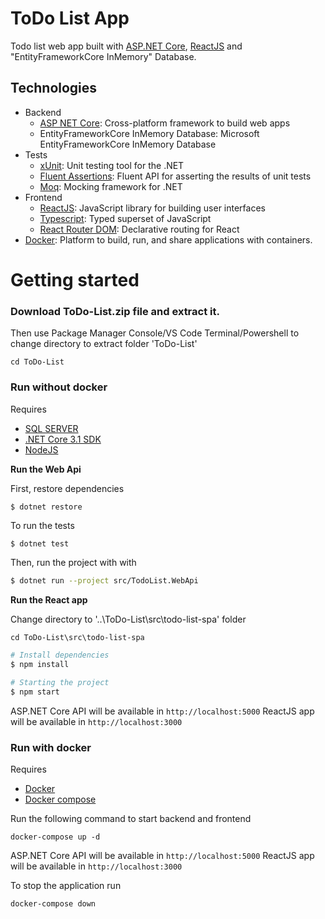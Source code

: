 # ToDo List App

Todo list web app built with [ASP.NET Core](https://docs.microsoft.com/en-us/aspnet/core/?view=aspnetcore-3.1),
[ReactJS](https://reactjs.org/) and "EntityFrameworkCore InMemory" Database.

## Technologies
-   Backend
    -   [ASP NET Core](https://docs.microsoft.com/en-us/aspnet/core/?view=aspnetcore-3.1): Cross-platform framework to build web apps
    -   EntityFrameworkCore InMemory Database: Microsoft EntityFrameworkCore InMemory Database
-   Tests
    -   [xUnit](https://xunit.net/): Unit testing tool for the .NET
    -   [Fluent Assertions](https://fluentassertions.com/): Fluent API for asserting the results of unit tests
    -   [Moq](https://github.com/moq/moq): Mocking framework for .NET
-   Frontend
    -   [ReactJS](https://reactjs.org/): JavaScript library for building user interfaces
    -   [Typescript](https://www.typescriptlang.org/): Typed superset of JavaScript
    -   [React Router DOM](https://reacttraining.com/react-router/web/guides/quick-start): Declarative routing for React
-   [Docker](https://www.docker.com/): Platform to build, run, and share applications with containers.

# Getting started

### Download ToDo-List.zip file and extract it.

Then use Package Manager Console/VS Code Terminal/Powershell to change directory to extract folder 'ToDo-List'

```
cd ToDo-List
```

### Run without docker

Requires

-   [SQL SERVER](https://www.microsoft.com/en-us/sql-server/sql-server-downloads)
-   [.NET Core 3.1 SDK](https://dotnet.microsoft.com/download)
-   [NodeJS](https://nodejs.org/en/)

**Run the Web Api**

First, restore dependencies

```bash
$ dotnet restore
```

To run the tests

```
$ dotnet test
```

Then, run the project with with

```bash
$ dotnet run --project src/TodoList.WebApi
```

**Run the React app**

Change directory to '..\ToDo-List\src\todo-list-spa' folder

```
cd ToDo-List\src\todo-list-spa
```

```bash
# Install dependencies
$ npm install

# Starting the project
$ npm start
```
ASP.NET Core API will be available in `http://localhost:5000`
ReactJS app will be available in `http://localhost:3000`

### Run with docker

Requires

-   [Docker](https://docs.docker.com/get-docker/)
-   [Docker compose](https://docs.docker.com/compose/install/)

Run the following command to start backend and frontend

```
docker-compose up -d
```
ASP.NET Core API will be available in `http://localhost:5000`
ReactJS app will be available in `http://localhost:3000`

To stop the application run

```
docker-compose down
```
